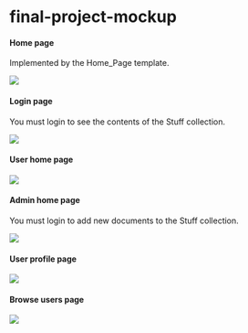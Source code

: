 # final-project-mockup


#### Home page

Implemented by the Home_Page template. 

![](https://rawgit.com/Azadaj/final-project-mockup/master/doc/landerpage.png)


#### Login page

You must login to see the contents of the Stuff collection.

![](https://rawgit.com/Azadaj/final-project-mockup/master/doc/loginpage.png)

#### User home page

![](https://rawgit.com/Azadaj/final-project-mockup/master/doc/user_home.png)

#### Admin home page

You must login to add new documents to the Stuff collection.

![](https://rawgit.com/Azadaj/final-project-mockup/master/doc/admin_home.png)

#### User profile page


![](https://rawgit.com/Azadaj/final-project-mockup/master/doc/userprofle.png)

#### Browse users page


![](https://rawgit.com/Azadaj/final-project-mockup/master/doc/browseuers.png)